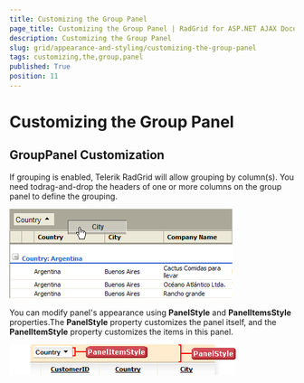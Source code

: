 ```yaml
---
title: Customizing the Group Panel
page_title: Customizing the Group Panel | RadGrid for ASP.NET AJAX Documentation
description: Customizing the Group Panel
slug: grid/appearance-and-styling/customizing-the-group-panel
tags: customizing,the,group,panel
published: True
position: 11
---
```


# Customizing the Group Panel



## GroupPanel Customization

If grouping is enabled, Telerik RadGrid will allow grouping by column(s). You need todrag-and-drop the headers of one or more columns on the group panel to define the grouping.

![](images/grd_GroupIng_forStyles.png)

You can modify panel's appearance using **PanelStyle** and **PanelItemsStyle** properties.The **PanelStyle** property customizes the panel itself, and the **PanelItemStyle** property customizes the items in this panel.

![GroupPanel customization](images/grd_panel_style_markedup.png)
